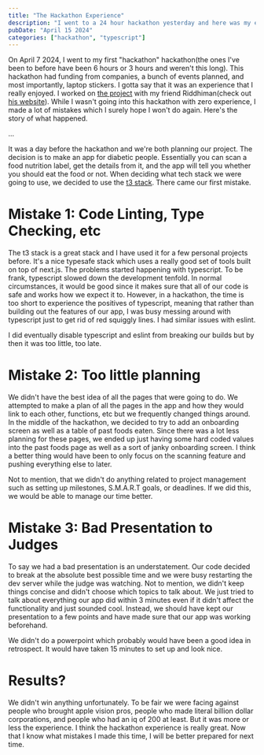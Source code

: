 ```yaml
---
title: "The Hackathon Experience"
description: "I went to a 24 hour hackathon yesterday and here was my experience as well as what I learned."
pubDate: "April 15 2024"
categories: ["hackathon", "typescript"]
---
```


On April 7 2024, I went to my first "hackathon" hackathon(the ones I've been to before have been 6 hours or 3 hours and weren't this long). This hackathon had funding from companies, a bunch of events planned, and most importantly, laptop stickers. I gotta say that it was an experience that I really enjoyed. I worked on [the project](https://github.com/rrcoder0167/chomp) with my friend Riddhiman(check out [his website](https://rrcoder0167.is-a.dev/)). While I wasn't going into this hackathon with zero experience, I made a lot of mistakes which I surely hope I won't do again. Here's the story of what happened.

...

It was a day before the hackathon and we're both planning our project. The decision is to make an app for diabetic people. Essentially you can scan a food nutrition label, get the details from it, and the app will tell you whether you should eat the food or not. When deciding what tech stack we were going to use, we decided to use the [t3 stack](https://create.t3.gg). There came our first mistake.

# Mistake 1: Code Linting, Type Checking, etc

The t3 stack is a great stack and I have used it for a few personal projects before. It's a nice typesafe stack which uses a really good set of tools built on top of next.js. The problems started happening with typescript. To be frank, typescript slowed down the development tenfold. In normal circumstances, it would be good since it makes sure that all of our code is safe and works how we expect it to. However, in a hackathon, the time is too short to experience the positives of typescript, meaning that rather than building out the features of our app, I was busy messing around with typescript just to get rid of red squiggly lines. I had similar issues with eslint.

I did eventually disable typescript and eslint from breaking our builds but by then it was too little, too late.

# Mistake 2: Too little planning

We didn't have the best idea of all the pages that were going to do. We attempted to make a plan of all the pages in the app and how they would link to each other, functions, etc but we frequently changed things around. In the middle of the hackathon, we decided to try to add an onboarding screen as well as a table of past foods eaten. Since there was a lot less planning for these pages, we ended up just having some hard coded values into the past foods page as well as a sort of janky onboarding screen. I think a better thing would have been to only focus on the scanning feature and pushing everything else to later.

Not to mention, that we didn't do anything related to project management such as setting up milestones, S.M.A.R.T goals, or deadlines. If we did this, we would be able to manage our time better.

# Mistake 3: Bad Presentation to Judges

To say we had a bad presentation is an understatement. Our code decided to break at the absolute best possible time and we were busy restarting the dev server while the judge was watching. Not to mention, we didn't keep things concise and didn't choose which topics to talk about. We just tried to talk about everything our app did within 3 minutes even if it didn't affect the functionality and just sounded cool. Instead, we should have kept our presentation to a few points and have made sure that our app was working beforehand.

We didn't do a powerpoint which probably would have been a good idea in retrospect. It would have taken 15 minutes to set up and look nice.

# Results?

We didn't win anything unfortunately. To be fair we were facing against people who brought apple vision pros, people who made literal billion dollar corporations, and people who had an iq of 200 at least. But it was more or less the experience. I think the hackathon experience is really great. Now that I know what mistakes I made this time, I will be better prepared for next time.
